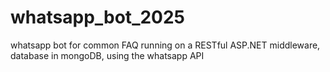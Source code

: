 # whatsapp_bot_2025
whatsapp bot for common FAQ running on a RESTful ASP.NET middleware, database in mongoDB, using the whatsapp API
